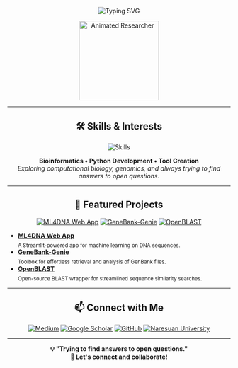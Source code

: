 <!-- Profile README for yashmgupta -->

<p align="center">
  <img src="https://readme-typing-svg.demolab.com?font=Fira+Code&weight=600&size=30&pause=1000&width=700&lines=Hi%2C+I'm+Dr.+Yash+Munnalal+Gupta!;Researcher+%7C+Lecturer+%7C+Bioinformatics+Enthusiast;Python+%E2%80%A2+Tool+Developer+%E2%80%A2+Open+Questions+Seeker" alt="Typing SVG" />
</p>

<p align="center">
  <img src="https://github.com/yashmgupta/yashmgupta/raw/main/profile-animation.gif" height="180" alt="Animated Researcher" />
</p>

---

<h2 align="center">🛠️ Skills & Interests</h2>

<p align="center">
  <img src="https://skillicons.dev/icons?i=python,linux,git,streamlit&perline=8" alt="Skills" />
</p>

<p align="center">
  <b>Bioinformatics • Python Development • Tool Creation</b><br>
  <i>Exploring computational biology, genomics, and always trying to find answers to open questions.</i>
</p>

---

<h2 align="center">🚀 Featured Projects</h2>

<p align="center">
  <a href="https://ml4dna.streamlit.app/"><img src="https://img.shields.io/badge/ML4DNA-Web_App-blue?style=for-the-badge&logo=streamlit" alt="ML4DNA Web App"/></a>
  <a href="https://github.com/yashmgupta/GeneBank-Genie"><img src="https://img.shields.io/badge/GeneBank--Genie-GitHub-black?style=for-the-badge&logo=github" alt="GeneBank-Genie"/></a>
  <a href="https://github.com/yashmgupta/OpenBLAST"><img src="https://img.shields.io/badge/OpenBLAST-GitHub-black?style=for-the-badge&logo=github" alt="OpenBLAST"/></a>
</p>

- [**ML4DNA Web App**](https://ml4dna.streamlit.app/)  
  <sub>A Streamlit-powered app for machine learning on DNA sequences.</sub>
- [**GeneBank-Genie**](https://github.com/yashmgupta/GeneBank-Genie)  
  <sub>Toolbox for effortless retrieval and analysis of GenBank files.</sub>
- [**OpenBLAST**](https://github.com/yashmgupta/OpenBLAST)  
  <sub>Open-source BLAST wrapper for streamlined sequence similarity searches.</sub>

---

<h2 align="center">📫 Connect with Me</h2>

<p align="center">
  <a href="https://medium.com/@yashmunnalalg"><img src="https://img.shields.io/badge/Medium-12100E?style=flat-square&logo=medium&logoColor=white" alt="Medium"/></a>
  <a href="https://scholar.google.com/citations?user=fZp2NuEAAAAJ&hl=en"><img src="https://img.shields.io/badge/Google_Scholar-blue?style=flat-square&logo=googlescholar&logoColor=white" alt="Google Scholar"/></a>
  <a href="https://github.com/yashmgupta"><img src="https://img.shields.io/badge/GitHub-181717?style=flat-square&logo=github&logoColor=white" alt="GitHub"/></a>
  <a href="https://www.nu.ac.th/"><img src="https://img.shields.io/badge/Naresuan_University-orange?style=flat-square" alt="Naresuan University"/></a>
</p>

---

<p align="center"><b>
💡 "Trying to find answers to open questions."<br>
🚀 Let's connect and collaborate!
</b></p>

<!--
Tips:
- For a custom animation, upload "profile-animation.gif" to your repo or use a Giphy/Imgur link.
- You can adjust skill icons at https://skillicons.dev/
-->
